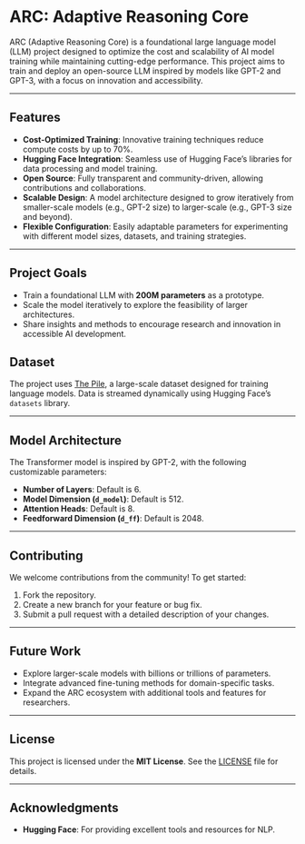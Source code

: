 # **ARC: Adaptive Reasoning Core**

ARC (Adaptive Reasoning Core) is a foundational large language model (LLM) project designed to optimize the cost and scalability of AI model training while maintaining cutting-edge performance. This project aims to train and deploy an open-source LLM inspired by models like GPT-2 and GPT-3, with a focus on innovation and accessibility.

---

## **Features**
- **Cost-Optimized Training**: Innovative training techniques reduce compute costs by up to 70%.
- **Hugging Face Integration**: Seamless use of Hugging Face’s libraries for data processing and model training.
- **Open Source**: Fully transparent and community-driven, allowing contributions and collaborations.
- **Scalable Design**: A model architecture designed to grow iteratively from smaller-scale models (e.g., GPT-2 size) to larger-scale (e.g., GPT-3 size and beyond).
- **Flexible Configuration**: Easily adaptable parameters for experimenting with different model sizes, datasets, and training strategies.

---

## **Project Goals**
- Train a foundational LLM with **200M parameters** as a prototype.
- Scale the model iteratively to explore the feasibility of larger architectures.
- Share insights and methods to encourage research and innovation in accessible AI development.


## **Dataset**
The project uses [The Pile](https://pile.eleuther.ai/), a large-scale dataset designed for training language models. Data is streamed dynamically using Hugging Face’s `datasets` library.

---

## **Model Architecture**
The Transformer model is inspired by GPT-2, with the following customizable parameters:
- **Number of Layers**: Default is 6.
- **Model Dimension (`d_model`)**: Default is 512.
- **Attention Heads**: Default is 8.
- **Feedforward Dimension (`d_ff`)**: Default is 2048.

---

## **Contributing**
We welcome contributions from the community! To get started:
1. Fork the repository.
2. Create a new branch for your feature or bug fix.
3. Submit a pull request with a detailed description of your changes.

---

## **Future Work**
- Explore larger-scale models with billions or trillions of parameters.
- Integrate advanced fine-tuning methods for domain-specific tasks.
- Expand the ARC ecosystem with additional tools and features for researchers.

---

## **License**
This project is licensed under the **MIT License**. See the [LICENSE](LICENSE) file for details.

---

## **Acknowledgments**
- **Hugging Face**: For providing excellent tools and resources for NLP.
